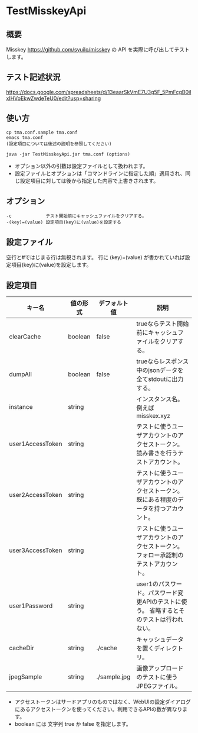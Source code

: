 # TestMisskeyApi

## 概要

Misskey https://github.com/syuilo/misskey 
の API を実際に呼び出してテストします。

## テスト記述状況
https://docs.google.com/spreadsheets/d/13eaarSkVmE7U3g5F_5PmFcgB0ilxIHVoEkwZwdeTeU0/edit?usp=sharing

## 使い方

```
cp tma.conf.sample tma.conf
emacs tma.conf
(設定項目については後述の説明を参照してください)

java -jar TestMisskeyApi.jar tma.conf (options)
```

- オプション以外の引数は設定ファイルとして扱われます。
- 設定ファイルとオプションは「コマンドラインに指定した順」適用され、同じ設定項目に対しては後から指定した内容で上書きされます。

## オプション

```
-c             テスト開始前にキャッシュファイルをクリアする。
-(key)=(value) 設定項目(key)に(value)を設定する

```

## 設定ファイル
空行と#ではじまる行は無視されます。
行に (key)=(value) が書かれていれば設定項目(key)に(value)を設定します。

## 設定項目

|キー名|値の形式|デフォルト値|説明|
|-----|----|------|----|
|clearCache|boolean|false|trueならテスト開始前にキャッシュファイルをクリアする。|
|dumpAll|boolean|false|trueならレスポンス中のjsonデータを全てstdoutに出力する。|
|instance|string||インスタンス名。例えば misskex.xyz |
|user1AccessToken|string||テストに使うユーザアカウントのアクセストークン。読み書きを行うテストアカウント。|
|user2AccessToken|string||テストに使うユーザアカウントのアクセストークン。既にある程度のデータを持つアカウント。|
|user3AccessToken|string||テストに使うユーザアカウントのアクセストークン。フォロー承認制のテストアカウント。|
|user1Password|string||user1のパスワード。パスワード変更APIのテストに使う。 省略するとそのテストは行われない。|
|cacheDir|string|./cache|キャッシュデータを置くディレクトリ。|
|jpegSample|string|./sample.jpg|画像アップロードのテストに使うJPEGファイル。|

- アクセストークンはサードアプリのものではなく、WebUIの設定ダイアログにあるアクセストークンを使ってください。利用できるAPIの数が異なります。
- boolean には 文字列 true か false を指定します。
